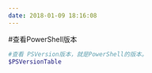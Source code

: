 ```yaml
---
date: 2018-01-09 18:16:08
---
```

#查看PowerShell版本
```ps1
#查看 PSVersion版本，就是PowerShell的版本。
$PSVersionTable
```

